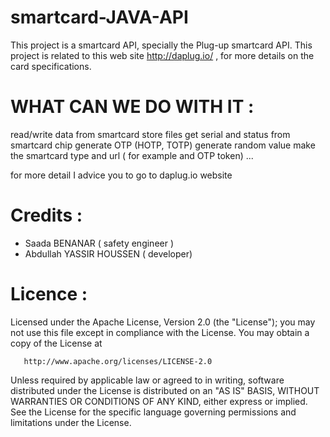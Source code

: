 smartcard-JAVA-API
==================

This project is a smartcard API, specially the Plug-up smartcard API. 
This project is related to this web site http://daplug.io/ , for more details on the card specifications.

WHAT CAN WE DO WITH IT : 
========================
 read/write data from smartcard
 store files
 get serial and status from smartcard chip
 generate OTP (HOTP, TOTP)
 generate random value
 make the smartcard type and url ( for example and OTP token)
...

for more detail I advice you to go to daplug.io website


Credits :
=========
  - Saada BENANAR ( safety engineer )
  - Abdullah YASSIR HOUSSEN ( developer)


Licence :
=========

Licensed under the Apache License, Version 2.0 (the "License");
   you may not use this file except in compliance with the License.
   You may obtain a copy of the License at

       http://www.apache.org/licenses/LICENSE-2.0

   Unless required by applicable law or agreed to in writing, software
   distributed under the License is distributed on an "AS IS" BASIS,
   WITHOUT WARRANTIES OR CONDITIONS OF ANY KIND, either express or implied.
   See the License for the specific language governing permissions and
   limitations under the License.

